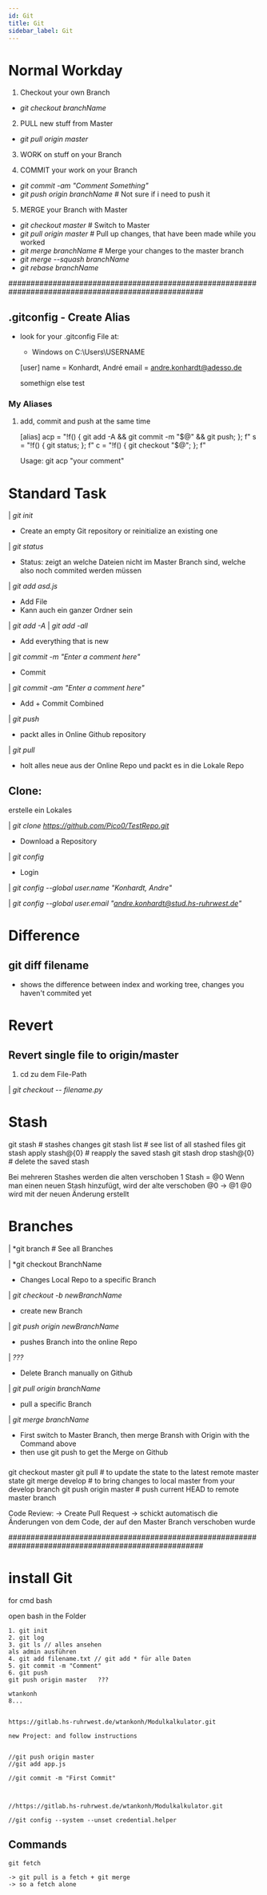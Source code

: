 ```yaml
---
id: Git
title: Git
sidebar_label: Git
---
```


# Normal Workday

1. Checkout your own Branch
- *git checkout branchName*

2. PULL new stuff from Master
- *git pull origin master*

3. WORK on stuff on your Branch

4. COMMIT your work on your Branch
- *git commit -am "Comment Something"*	
- *git push origin branchName*			# Not sure if i need to push it

5. MERGE your Branch with Master
- *git checkout master*					# Switch to Master
- *git pull origin master*				# Pull up changes, that have been made while you worked
- *git merge branchName*				# Merge your changes to the master branch
- *git merge --squash branchName*
- *git rebase branchName*

####################################################################################################

## .gitconfig - Create Alias

- look for your .gitconfig File at:
	- Windows on C:\Users\USERNAME

	[user]
		name = Konhardt, André
		email = andre.konhardt@adesso.de

	somethign else
	test

### My Aliases

1. add, commit and push at the same time

	[alias]
		acp = "!f() { git add -A && git commit -m \"$@\" && git push; }; f"
		s = "!f() { git status; }; f"
		c = "!f() { git checkout \"$@\"; }; f"
	
	Usage: git acp "your comment"


# Standard Task

| *git init*
- Create an empty Git repository or reinitialize an existing one	


| *git status*
- Status: zeigt an welche Dateien nicht im Master Branch sind, welche also noch commited werden müssen


| *git add asd.js*
- Add File
- Kann auch ein ganzer Ordner sein

| *git add -A*
| *git add -all*
- Add everything that is new


| *git commit -m "Enter a comment here"*	
- Commit

| *git commit -am "Enter a comment here"*	
- Add + Commit Combined


| *git push*
- packt alles in Online Github repository

| *git pull*
- holt alles neue aus der Online Repo und packt es in die Lokale Repo

## Clone:

erstelle ein Lokales 

| *git clone https://github.com/Pico0/TestRepo.git*
- Download a Repository

| *git config* 
- Login

| *git config --global user.name "Konhardt, Andre"*

| *git config --global user.email "andre.konhardt@stud.hs-ruhrwest.de"*


# Difference

## git diff filename

- shows the difference between index and working tree, changes you haven't commited yet

# Revert

## Revert single file to origin/master

1. cd zu dem File-Path

| *git checkout -- filename.py*

# Stash

git stash					# stashes changes
git stash list				# see list of all stashed files
git stash apply stash@{0}	# reapply the saved stash
git stash drop stash@{0}	# delete the saved stash

Bei mehreren Stashes werden die alten verschoben
1 Stash = @0
Wenn man einen neuen Stash hinzufügt, wird der alte verschoben
@0 -> @1
@0 wird mit der neuen Änderung erstellt


# Branches

| *git branch	# See all Branches

| *git checkout BranchName
- Changes Local Repo to a specific Branch

| *git checkout -b newBranchName*
- create new Branch

| *git push origin newBranchName*
- pushes Branch into the online Repo

| *???*
- Delete Branch manually on Github

| *git pull origin branchName*
- pull a specific Branch

| *git merge branchName*
- First switch to Master Branch, then merge Bransh with Origin with the Command above
- then use git push to get the Merge on Github

###
git checkout master
git pull               # to update the state to the latest remote master state
git merge develop      # to bring changes to local master from your develop branch
git push origin master # push current HEAD to remote master branch

Code Review:
-> Create Pull Request
-> schickt automatisch die Änderungen von dem Code, der auf den Master Branch verschoben wurde

####################################################################################################


# install Git

for cmd bash

open bash in the Folder

	1. git init
	2. git log
	3. git ls // alles ansehen 
	als admin ausführen
	4. git add filename.txt	// git add * für alle Daten
	5. git commit -m "Comment"
	6. git push
	git push origin master   ???
		
	wtankonh
	8...

	
	https://gitlab.hs-ruhrwest.de/wtankonh/Modulkalkulator.git
	
	new Project: and follow instructions
	
	
	//git push origin master
	//git add app.js

	//git commit -m "First Commit"



	//https://gitlab.hs-ruhrwest.de/wtankonh/Modulkalkulator.git

	//git config --system --unset credential.helper
	
## Commands


	git fetch

	-> git pull is a fetch + git merge
	-> so a fetch alone 
